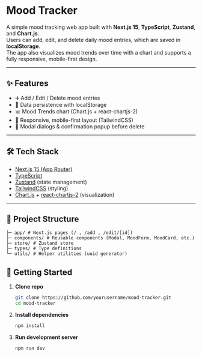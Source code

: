 # Mood Tracker

A simple mood tracking web app built with **Next.js 15**, **TypeScript**, **Zustand**, and **Chart.js**.  
Users can add, edit, and delete daily mood entries, which are saved in **localStorage**.  
The app also visualizes mood trends over time with a chart and supports a fully responsive, mobile-first design.

---

## ✨ Features
- ➕ Add / Edit / Delete mood entries  
- 💾 Data persistence with localStorage  
- 📊 Mood Trends chart (Chart.js + react-chartjs-2)  
- 📱 Responsive, mobile-first layout (TailwindCSS)  
- 🔔 Modal dialogs & confirmation popup before delete  

---

## 🛠 Tech Stack
- [Next.js 15 (App Router)](https://nextjs.org/)  
- [TypeScript](https://www.typescriptlang.org/)  
- [Zustand](https://github.com/pmndrs/zustand) (state management)  
- [TailwindCSS](https://tailwindcss.com/) (styling)  
- [Chart.js](https://www.chartjs.org/) + [react-chartjs-2](https://react-chartjs-2.js.org/) (visualization)  

---

## 📂 Project Structure
```src/
├─ app/ # Next.js pages (/ , /add , /edit/[id])
├─ components/ # Reusable components (Modal, MoodForm, MoodCard, etc.)
├─ store/ # Zustand store
├─ types/ # Type definitions
└─ utils/ # Helper utilities (uuid generator)
```

## 🚀 Getting Started
1. **Clone repo**
   ```bash
   git clone https://github.com/yourusername/mood-tracker.git
   cd mood-tracker
   ```
2. **Install dependencies**
   ```bash
   npm install
   ```
3. **Run development server**
   ```bash
   npm run dev
   ```
